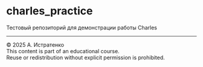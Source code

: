 # charles_practice

Тестовый репозиторий для демонстрации работы Charles  
___  
© 2025 A. Истратенко  
This content is part of an educational course.  
Reuse or redistribution without explicit permission is prohibited.
